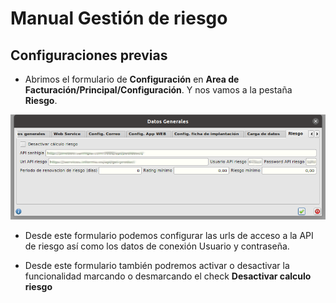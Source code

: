 # Manual Gestión de riesgo

## Configuraciones previas

* Abrimos el formulario de **Configuración** en **Area de Facturación/Principal/Configuración**. Y nos vamos a la pestaña **Riesgo**. 

![Datos importados](./img/configuracionriesgo.png)

* Desde este formulario podemos configurar las urls de acceso a la API de riesgo así como los datos de conexión Usuario y contraseña. 

* Desde este formulario también podremos activar o desactivar la funcionalidad marcando o desmarcando el check **Desactivar calculo riesgo**